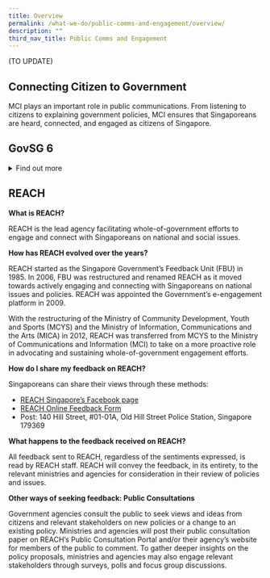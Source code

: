 ```yaml
---
title: Overview
permalink: /what-we-do/public-comms-and-engagement/overview/
description: ""
third_nav_title: Public Comms and Engagement
---
```

(TO UPDATE)

Connecting Citizen to Government
--------------------------------

MCI plays an important role in public communications. From listening to citizens to explaining government policies, MCI ensures that Singaporeans are heard, connected, and engaged as citizens of Singapore.

GovSG 6
--------------------------------
<details>
 <summary>Find out more</summary>
	
In the event of a Godzilla attack or a Zika outbreak in Singapore, we suggest that you make&nbsp;[Gov.sg](https://www.gov.sg/)&nbsp;your first stop for information on Government’s response. In times of crisis, we will keep you updated on the latest news and the best way to keep yourself and your loved ones safe. Even if there’s no crisis at hand, we are a good resource for information on key Government announcements.

We only serve the facts here on Gov.sg. If you’ve been hearing a lot of rumours and what you suspect is misinformation on the Singapore Government, just head on over to Factually on Gov.sg. We’ll clear up your doubts. Don’t be shy, we’re just a click away.

If websites are not your thing, we are also on&nbsp;[Facebook](https://www.facebook.com/gov.sg),&nbsp;[Twitter](https://twitter.com/govsingapore)&nbsp;and&nbsp;[YouTube](https://www.youtube.com/user/govsingapore). Post a comment and send us a question. We would love to hear from you!
</details>


REACH
--------------------------------
**What is REACH?**

REACH is the lead agency facilitating whole-of-government efforts to engage and connect with Singaporeans on national and social issues.

**How has REACH evolved over the years?**

REACH started as the Singapore Government’s Feedback Unit (FBU) in 1985. In 2006, FBU was restructured and renamed REACH as it moved towards actively engaging and connecting with Singaporeans on national issues and policies. REACH was appointed the Government’s e-engagement platform in 2009.

With the restructuring of the Ministry of Community Development, Youth and Sports (MCYS) and the Ministry of Information, Communications and the Arts (MICA) in 2012, REACH was transferred from MCYS to the Ministry of Communications and Information (MCI) to take on a more proactive role in advocating and sustaining whole-of-government engagement efforts.

**How do I share my feedback on REACH?**

Singaporeans can share their views through these methods:

*   [REACH Singapore’s Facebook page](https://www.facebook.com/REACHSingapore/)
*   [REACH Online Feedback Form](https://www.reach.gov.sg/about-us/contact-us/feedback-form)
*   Post: 140 Hill Street, #01-01A, Old Hill Street Police Station, Singapore 179369

**What happens to the feedback received on REACH?**

All feedback sent to REACH, regardless of the sentiments expressed, is read by REACH staff. REACH will convey the feedback, in its entirety, to the relevant ministries and agencies for consideration in their review of policies and issues.

**Other ways of seeking feedback: Public Consultations**

Government agencies consult the public to seek views and ideas from citizens and relevant stakeholders on new policies or a change to an existing policy. Ministries and agencies will post their public consultation paper on REACH’s Public Consultation Portal and/or their agency’s website for members of the public to comment. To gather deeper insights on the policy proposals, ministries and agencies may also engage relevant stakeholders through surveys, polls and focus group discussions.